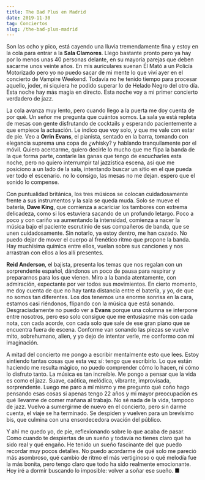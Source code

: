```yaml
---
title: The Bad Plus en Madrid
date: 2019-11-30
tag: Conciertos
slug: /the-bad-plus-madrid
---
```


Son las ocho y pico, está cayendo una lluvia tremendamente fina y estoy en la cola para entrar a la **Sala Clamores**. Llego bastante pronto pero ya hay por lo menos unas 40 personas delante, en su mayoría parejas que deben sacarme unos veinte años. En mis auriculares suenan Él Mató a un Policía Motorizado pero yo no puedo sacar de mi mente lo que viví ayer en el concierto de Vampire Weekend. Todavía no he tenido tiempo para procesar aquello, joder, ni siquiera he podido superar lo de Helado Negro del otro día. Esta noche hay más magia en directo. Esta noche voy a mi primer concierto verdadero de jazz.

La cola avanza muy lento, pero cuando llego a la puerta me doy cuenta de por qué. Un señor me pregunta que cuántos somos. La sala ya está repleta de mesas con gente disfrutando de cocktails y esperando pacientemente a que empiece la actuación. Le indico que voy solo, y que me vale con estar de pie. Veo a **Orrin Evans**, el pianista, sentado en la barra, tomando con elegancia suprema una copa de ¿whisky? y hablando tranquilamente por el móvil. Quiero acercarme, quiero decirle lo mucho que me flipa la banda de la que forma parte, contarle las ganas que tengo de escucharles esta noche, pero no quiero interrumpir tal jazzística escena, así que me posiciono a un lado de la sala, intentando buscar un sitio en el que pueda ver todo el escenario. no lo consigo, las mesas no me dejan. espero que el sonido lo compense.

Con puntualidad británica, los tres músicos se colocan cuidadosamente frente a sus instrumentos y la sala se queda muda. Solo se mueve el batería, **Dave King**, que comienza a acariciar los tambores con extrema delicadeza, como si los estuviera sacando de un profundo letargo. Poco a poco y con cariño va aumentando la intensidad, comienza a nacer la música bajo el paciente escrutinio de sus compañeros de banda, que se unen cuidadosamente. Sin notarlo, ya estoy dentro, me han cazado. No puedo dejar de mover el cuerpo al frenético ritmo que propone la banda. Hay muchísima química entre ellos, vuelan sobre sus canciones y nos arrastran con ellos a los allí presentes.

**Reid Anderson**, el bajista, presenta los temas que nos regalan con un sorprendente español, dándonos un poco de pausa para respirar y prepararnos para los que vienen. Miro a la banda atentamente, con admiración, expectante por ver todos sus movimientos. En cierto momento, me doy cuenta de que no hay tanta distancia entre el batería, y yo, de que no somos tan diferentes. Los dos tenemos una enorme sonrisa en la cara, estamos casi riéndonos, flipando con la música que está sonando. Desgraciadamente no puedo ver a **Evans** porque una columna se interpone entre nosotros, pero eso solo consigue que me entusiasme más con cada nota, con cada acorde, con cada solo que sale de ese gran piano que se encuentra fuera de escena. Conforme van sonando las piezas se vuelve mito, sobrehumano, alien, y yo dejo de intentar verle, me conformo con mi imaginación.

A mitad del concierto me pongo a escribir mentalmente esto que lees. Estoy sintiendo tantas cosas que esta vez sí: tengo que escribirlo. Lo que están haciendo me resulta mágico, no puedo comprender cómo lo hacen, ni cómo lo disfruto tanto. La música es tan increíble. Me pongo a pensar que la vida es como el jazz. Suave, caótica, melódica, vibrante, improvisada, sorprendente. Luego me paro a mí mismo y me pregunto qué coño hago pensando esas cosas si apenas tengo 22 años y mi mayor preocupación es qué llevarme de comer mañana al trabajo. No sé nada de la vida, tampoco de jazz. Vuelvo a sumergirme de nuevo en el concierto, pero sin darme cuenta, el viaje se ha terminado. Se despiden y vuelven para un brevísimo bis, que culmina con una ensordecedora ovación del público.

Y ahí me quedo yo, de pie, reflexionando sobre lo que acaba de pasar. Como cuando te despiertas de un sueño y todavía no tienes claro qué ha sido real y qué engaño. He tenido un sueño fascinante del que puedo recordar muy pocos detalles. No puedo acordarme de qué solo me pareció más asombroso, qué cambio de ritmo el más vertiginoso o qué melodía fue la más bonita, pero tengo claro que todo ha sido realmente emocionante. Hoy iré a dormir buscando lo imposible: volver a soñar ese sueño. <span class="end-mark">■</span>
